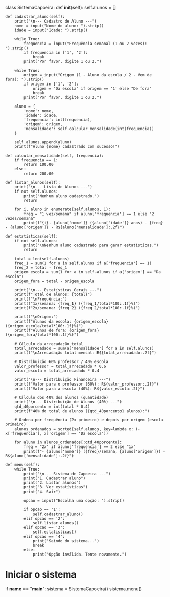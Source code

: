 class SistemaCapoeira:
    def __init__(self):
        self.alunos = []
    
    def cadastrar_aluno(self):
        print("\n--- Cadastro de Aluno ---")
        nome = input("Nome do aluno: ").strip()
        idade = input("Idade: ").strip()
        
        while True:
            frequencia = input("Frequência semanal (1 ou 2 vezes): ").strip()
            if frequencia in ['1', '2']:
                break
            print("Por favor, digite 1 ou 2.")
        
        while True:
            origem = input("Origem (1 - Aluno da escola / 2 - Vem de fora): ").strip()
            if origem in ['1', '2']:
                origem = "Da escola" if origem == '1' else "De fora"
                break
            print("Por favor, digite 1 ou 2.")
        
        aluno = {
            'nome': nome,
            'idade': idade,
            'frequencia': int(frequencia),
            'origem': origem,
            'mensalidade': self.calcular_mensalidade(int(frequencia))
        }
        
        self.alunos.append(aluno)
        print(f"Aluno {nome} cadastrado com sucesso!")
    
    def calcular_mensalidade(self, frequencia):
        if frequencia == 1:
            return 100.00
        else:
            return 200.00
    
    def listar_alunos(self):
        print("\n--- Lista de Alunos ---")
        if not self.alunos:
            print("Nenhum aluno cadastrado.")
            return
        
        for i, aluno in enumerate(self.alunos, 1):
            freq = "1 vez/semana" if aluno['frequencia'] == 1 else "2 vezes/semana"
            print(f"{i}. {aluno['nome']} ({aluno['idade']} anos) - {freq} - {aluno['origem']} - R${aluno['mensalidade']:.2f}")
    
    def estatisticas(self):
        if not self.alunos:
            print("\nNenhum aluno cadastrado para gerar estatísticas.")
            return
        
        total = len(self.alunos)
        freq_1 = sum(1 for a in self.alunos if a['frequencia'] == 1)
        freq_2 = total - freq_1
        origem_escola = sum(1 for a in self.alunos if a['origem'] == "Da escola")
        origem_fora = total - origem_escola
        
        print("\n--- Estatísticas Gerais ---")
        print(f"Total de alunos: {total}")
        print(f"\nFrequência:")
        print(f"1x/semana: {freq_1} ({freq_1/total*100:.1f}%)")
        print(f"2x/semana: {freq_2} ({freq_2/total*100:.1f}%)")
        
        print(f"\nOrigem:")
        print(f"Alunos da escola: {origem_escola} ({origem_escola/total*100:.1f}%)")
        print(f"Alunos de fora: {origem_fora} ({origem_fora/total*100:.1f}%)")
        
        # Cálculo da arrecadação total
        total_arrecadado = sum(a['mensalidade'] for a in self.alunos)
        print(f"\nArrecadação total mensal: R${total_arrecadado:.2f}")
        
        # Distribuição 60% professor / 40% escola
        valor_professor = total_arrecadado * 0.6
        valor_escola = total_arrecadado * 0.4
        
        print("\n--- Distribuição Financeira ---")
        print(f"Valor para o professor (60%): R${valor_professor:.2f}")
        print(f"Valor para a escola (40%): R${valor_escola:.2f}")
        
        # Cálculo dos 40% dos alunos (quantidade)
        print("\n--- Distribuição de Alunos (40%) ---")
        qtd_40porcento = int(total * 0.4)
        print(f"40% do total de alunos ({qtd_40porcento} alunos):")
        
        # Ordena por frequência (2x primeiro) e depois por origem (escola primeiro)
        alunos_ordenados = sorted(self.alunos, key=lambda x: (-x['frequencia'], x['origem'] == "Da escola"))
        
        for aluno in alunos_ordenados[:qtd_40porcento]:
            freq = "2x" if aluno['frequencia'] == 2 else "1x"
            print(f"- {aluno['nome']} ({freq}/semana, {aluno['origem']}) - R${aluno['mensalidade']:.2f}")
    
    def menu(self):
        while True:
            print("\n--- Sistema de Capoeira ---")
            print("1. Cadastrar aluno")
            print("2. Listar alunos")
            print("3. Ver estatísticas")
            print("4. Sair")
            
            opcao = input("Escolha uma opção: ").strip()
            
            if opcao == '1':
                self.cadastrar_aluno()
            elif opcao == '2':
                self.listar_alunos()
            elif opcao == '3':
                self.estatisticas()
            elif opcao == '4':
                print("Saindo do sistema...")
                break
            else:
                print("Opção inválida. Tente novamente.")

# Iniciar o sistema
if __name__ == "__main__":
    sistema = SistemaCapoeira()
    sistema.menu()
